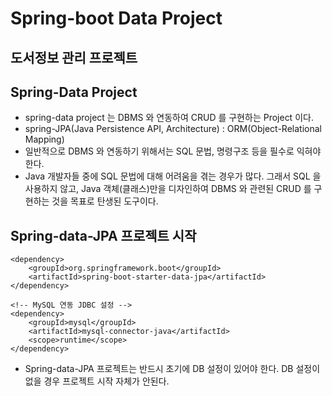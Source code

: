 # Spring-boot Data Project
## 도서정보 관리 프로젝트

## Spring-Data Project
* spring-data project 는 DBMS 와 연동하여 CRUD 를 구현하는 Project 이다.
* spring-JPA(Java Persistence API, Architecture) : ORM(Object-Relational Mapping)
* 일반적으로 DBMS 와 연동하기 위해서는 SQL 문법, 명령구조 등을 필수로 익혀야 한다.
* Java 개발자들 중에 SQL 문법에 대해 어려움을 겪는 경우가 많다. 그래서 SQL 을 사용하지 않고, Java 객체(클래스)만을 디자인하여 DBMS 와 관련된 CRUD 를 구현하는 것을 목표로 탄생된 도구이다.

## Spring-data-JPA 프로젝트 시작
```
<dependency>
    <groupId>org.springframework.boot</groupId>
    <artifactId>spring-boot-starter-data-jpa</artifactId>
</dependency>

<!-- MySQL 연동 JDBC 설정 -->
<dependency>
    <groupId>mysql</groupId>
    <artifactId>mysql-connector-java</artifactId>
    <scope>runtime</scope>
</dependency>
```
* Spring-data-JPA 프로젝트는 반드시 초기에 DB 설정이 있어야 한다. DB 설정이 없을 경우 프로젝트 시작 자체가 안된다.